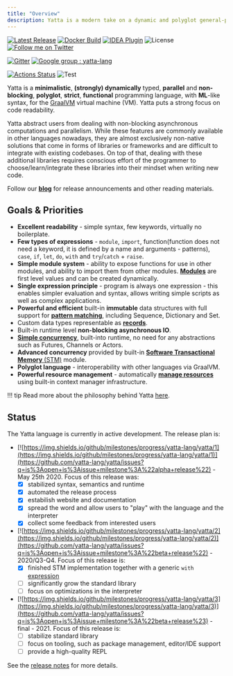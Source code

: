 ```yaml
---
title: "Overview"
description: Yatta is a modern take on a dynamic and polyglot general-purpose programming language with advanced functional programming, automatic concurrency, minimalistic ML-like syntax, strict evaluation, for GraalVM polyglot virtual machine (VM).
---
```


[![Latest Release](https://img.shields.io/github/v/release/yatta-lang/yatta)](github.com/yatta-lang/yatta/releases/latest/)
[![Docker Build](https://img.shields.io/docker/cloud/build/akovari/yatta)](https://hub.docker.com/r/akovari/yatta)
[![IDEA Plugin](https://img.shields.io/jetbrains/plugin/d/14536-yatta-language?label=IDEA%20Plugin)](https://plugins.jetbrains.com/plugin/14536-yatta-language)
![License](https://img.shields.io/github/license/yatta-lang/yatta)
[![Follow me on Twitter](https://img.shields.io/twitter/follow/kovariadam?style=social)](https://twitter.com/kovariadam)

[![Gitter](https://badges.gitter.im/yattalang/community.svg)](https://gitter.im/yattalang/community?utm_source=badge&utm_medium=badge&utm_campaign=pr-badge)
[![Google group : yatta-lang](https://img.shields.io/badge/yatta--lang-Google%20group-blue)](https://groups.google.com/forum/#!forum/yatta-lang)

[![Actions Status](https://github.com/yatta-lang/yatta/workflows/Release/badge.svg)](https://github.com/yatta-lang/yatta/actions)
![Test](https://github.com/yatta-lang/yatta/workflows/Test/badge.svg)

Yatta is a **minimalistic**, **(strongly) dynamically** typed, **parallel** and **non-blocking**, **polyglot**, **strict**, **functional** programming language, with **ML**-like syntax, for the [GraalVM](https://www.graalvm.org/) virtual machine (VM). Yatta puts a strong focus on code readability.

Yatta abstract users from dealing with non-blocking asynchronous computations and parallelism. While these features are commonly available in other languages nowadays, they are almost exclusively non-native solutions that come in forms of libraries or frameworks and are difficult to integrate with existing codebases. On top of that, dealing with these additional libraries requires conscious effort of the programmer to choose/learn/integrate these libraries into their mindset when writing new code.

Follow our [**blog**](https://functional.blog) for release announcements and other reading materials.

## Goals & Priorities
- **Excellent readability** - simple syntax, few keywords, virtually no boilerplate.
- **Few types of expressions** - `module`, `import`, function(function does not need a keyword, it is defined by a name and arguments - patterns), `case`, `if`, `let`, `do`, `with` and `try`/`catch` + `raise`.
- **Simple module system** - ability to expose functions for use in other modules, and ability to import them from other modules. [**Modules**](syntax.md#module-expression) are first level values and can be created dynamically.
- **Single expression principle** - program is always one expression - this enables simpler evaluation and syntax, allows writing simple scripts as well as complex applications.
- **Powerful and efficient** built-in **immutable** data structures with full support for [**pattern matching**](features/pattern-matching), including Sequence, Dictionary and Set.
- Custom data types representable as [**records**](syntax#records).
- Built-in runtime level **non-blocking asynchronous IO**.
- [**Simple concurrency**](about#execution-model), built-into runtime, no need for any abstractions such as Futures, Channels or Actors.
- **Advanced concurrency** provided by built-in [**Software Transactional Memory** (STM)](stdlib/stm) module.
- **Polyglot language** - interoperability with other languages via GraalVM.
- **Powerful resource management** - automatically [**manage resources**](features/resource-management) using built-in context manager infrastructure.

!!! tip
    Read more about the philosophy behind Yatta [here](about.md).

## Status
The Yatta language is currently in active development. The release plan is:

* [![https://img.shields.io/github/milestones/progress/yatta-lang/yatta/1](https://img.shields.io/github/milestones/progress/yatta-lang/yatta/1)](https://github.com/yatta-lang/yatta/issues?q=is%3Aopen+is%3Aissue+milestone%3A%22alpha+release%22) - May 25th 2020. Focus of this release was:
    - [x] stabilized syntax, semantics and runtime
    - [x] automated the release process
    - [x] estabilish website and documentation
    - [x] spread the word and allow users to "play" with the language and the interpreter
    - [x] collect some feedback from interested users
* [![https://img.shields.io/github/milestones/progress/yatta-lang/yatta/2](https://img.shields.io/github/milestones/progress/yatta-lang/yatta/2)](https://github.com/yatta-lang/yatta/issues?q=is%3Aopen+is%3Aissue+milestone%3A%22beta+release%22) - 2020/Q3-Q4. Focus of this release is:
    - [x] finished STM implementation together with a generic `with` [expression](https://github.com/yatta-lang/yatta/issues/33)
    - [ ] significantly grow the standard library
    - [ ] focus on optimizations in the interpreter
* [![https://img.shields.io/github/milestones/progress/yatta-lang/yatta/3](https://img.shields.io/github/milestones/progress/yatta-lang/yatta/3)](https://github.com/yatta-lang/yatta/issues?q=is%3Aopen+is%3Aissue+milestone%3A%22beta+release%23) - final - 2021. Focus of this release is:
    - [ ] stabilize standard library
    - [ ] focus on tooling, such as package management, editor/IDE support
    - [ ] provide a high-quality REPL

See the [release notes](getting_started/release-notes.md) for more details.

